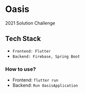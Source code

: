 # Oasis

2021 Solution Challenge

## Tech Stack

- `Frontend: Flutter`
- `Backend: Firebase, Spring Boot`

### How to use?

- Frontend: `flutter run`
- Backend: `Run OasisApplication`
